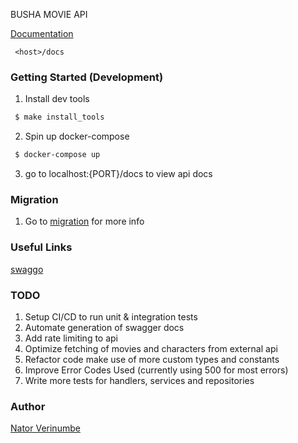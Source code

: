 BUSHA MOVIE API

[Documentation](https://busha-movie-api-v1.herokuapp.com/docs)

`` 
<host>/docs
 ``

### Getting Started (Development)

1. Install dev tools
```bash 
 $ make install_tools
```
2. Spin up docker-compose 
```bash 
 $ docker-compose up
```
3. go to localhost:{PORT}/docs to view api docs


### Migration
1. Go to [migration](./database/README.md) for more info

### Useful Links   
[swaggo](https://github.com/swaggo/swag#declarative-comments-format)



### TODO

1. Setup CI/CD to run unit & integration tests
2. Automate generation of swagger docs
3. Add rate limiting to api
2. Optimize fetching of movies and characters from external api
3. Refactor code make use of more custom types and constants
4. Improve Error Codes Used (currently using 500 for most errors)
3. Write more tests for handlers, services and repositories


### Author
[Nator Verinumbe](github.com/iamnator)
